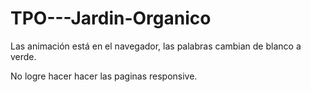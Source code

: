 # TPO---Jardin-Organico
Las animación está en el navegador, las palabras cambian de blanco a verde. 

No logre hacer hacer las paginas responsive. 
